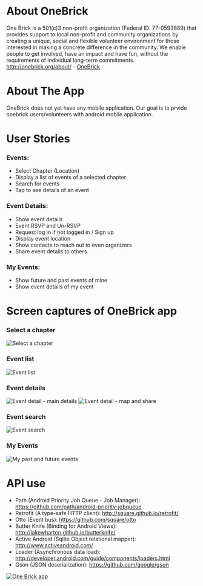 About OneBrick
===============
One Brick is a 501(c)3 non-profit organization (Federal ID: 77-0593889) that provides support to local non-profit and community organizations by creating a unique, social and flexible volunteer environment for those interested in making a concrete difference in the community. We enable people to get involved, have an impact and have fun, without the requirements of individual long-term commitments.
http://onebrick.org/about/ - 
[OneBrick](http://onebrick.org/about/)

About The App
==================
OneBrick does not yet have any mobile application. Our goal is to prvide onebrick users/volunteers with android mobile application.

User Stories
==============
### Events:
* Select Chapter (Location)
* Display a list of events of a selected chapter
* Search for events
* Tap to see details of an event 

### Event Details:
* Show event details
* Event RSVP and Un-RSVP
* Request log in if not logged in / Sign up
* Display event location
* Show contacts to reach out to even organizers
* Share event details to others

### My Events:
* Show future and past events of mine
* Show event details of my event

Screen captures of OneBrick app
===============
### Select a chapter
![Select a chapter](https://raw.githubusercontent.com/OneBrick/onebrick-android/master/images/1_select_chapter.png)

### Event list 
![Event list](https://raw.githubusercontent.com/OneBrick/onebrick-android/master/images/2_event_list.png)

### Event details 
![Event detail - main details](https://raw.githubusercontent.com/OneBrick/onebrick-android/master/images/3_event_details_1.png)
![Event detail - map and share](https://raw.githubusercontent.com/OneBrick/onebrick-android/master/images/3_event_details_2.png)

### Event search
![Event search](https://raw.githubusercontent.com/OneBrick/onebrick-android/master/images/4_event_search.png)

### My Events 
![My past and future events](https://raw.githubusercontent.com/OneBrick/onebrick-android/master/images/5_my_events.png)

API use
==============
* Path (Android Priority Job Queue - Job Manager): https://github.com/path/android-priority-jobqueue
* Retrofit (A type-safe HTTP client): http://square.github.io/retrofit/
* Otto (Event bus): https://github.com/square/otto
* Butter Knife (Binding for Android Views): http://jakewharton.github.io/butterknife/
* Active Android (Sqlite Object relational mapper): http://www.activeandroid.com/
* Loader (Asynchronous data load): http://developer.android.com/guide/components/loaders.html
* Gson (JSON deserialization): https://github.com/google/gson


[1]: https://play.google.com/store/apps/details?id=org.onebrick.android&hl=en
[2]: https://raw.githubusercontent.com/OneBrick/onebrick-android/master/images/google-play-badge.png
[![One Brick app][2]][1]
